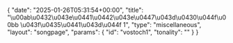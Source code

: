 {
    "date": "2025-01-26T05:31:54+00:00",
    "title": "\u00ab\u0432\u043e\u0441\u0442\u043e\u0447\u043d\u0430\u044f\u00bb \u043f\u0435\u0441\u043d\u044f 1",
    "type": "miscellaneous",
    "layout": "songpage",
    "params": {
        "id": "vostoch1",
        "tonality": ""
    }
}